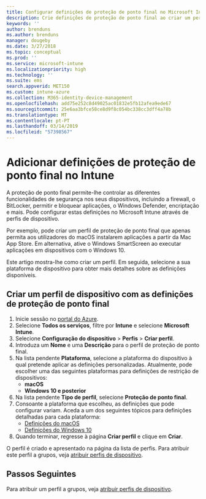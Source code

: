 ```yaml
---
title: Configurar definições de proteção de ponto final no Microsoft Intune – Azure | Microsoft Docs
description: Crie definições de proteção de ponto final ao criar um perfil de dispositivo com o Windows 10 ou macOS no Microsoft Intune.
keywords: ''
author: brenduns
ms.author: brenduns
manager: dougeby
ms.date: 3/27/2018
ms.topic: conceptual
ms.prod: ''
ms.service: microsoft-intune
ms.localizationpriority: high
ms.technology: ''
ms.suite: ems
search.appverid: MET150
ms.custom: intune-azure
ms.collection: M365-identity-device-management
ms.openlocfilehash: add75e252c8d49025ac01832e5fb12afea9ede67
ms.sourcegitcommit: 25e6aa3bfce58ce8d9f8c054bc338cc3dff4a78b
ms.translationtype: MT
ms.contentlocale: pt-PT
ms.lasthandoff: 03/14/2019
ms.locfileid: "57398567"
---
```

# <a name="add-endpoint-protection-settings-in-intune"></a>Adicionar definições de proteção de ponto final no Intune

A proteção de ponto final permite-lhe controlar as diferentes funcionalidades de segurança nos seus dispositivos, incluindo a firewall, o BitLocker, permitir e bloquear aplicações, o Windows Defender, encriptação e mais. Pode configurar estas definições no Microsoft Intune através de perfis de dispositivo.

Por exemplo, pode criar um perfil de proteção de ponto final que apenas permita aos utilizadores do macOS instalarem aplicações a partir da Mac App Store. Em alternativa, ative o Windows SmartScreen ao executar aplicações em dispositivos com o Windows 10.

Este artigo mostra-lhe como criar um perfil. Em seguida, selecione a sua plataforma de dispositivo para obter mais detalhes sobre as definições disponíveis.

## <a name="create-a-device-profile-containing-endpoint-protection-settings"></a>Criar um perfil de dispositivo com as definições de proteção de ponto final

1. Inicie sessão no [portal do Azure](https://portal.azure.com).
2. Selecione **Todos os serviços**, filtre por **Intune** e selecione **Microsoft Intune**.
3. Selecione **Configuração do dispositivo** > **Perfis** > **Criar perfil**.
4. Introduza um **Nome** e uma **Descrição** para o perfil de proteção de ponto final.
5. Na lista pendente **Plataforma**, selecione a plataforma do dispositivo à qual pretende aplicar as definições personalizadas. Atualmente, pode escolher uma das seguintes plataformas para definições de restrição de dispositivos:
   - **macOS**
   - **Windows 10 e posterior**
6. Na lista pendente **Tipo de perfil**, selecione **Proteção de ponto final**. 
7. Consoante a plataforma que escolheu, as definições que pode configurar variam. Aceda a um dos seguintes tópicos para definições detalhadas para cada plataforma:
   - [Definições do macOS](endpoint-protection-macos.md)
   - [Definições do Windows 10](endpoint-protection-windows-10.md)
8. Quando terminar, regresse à página **Criar perfil** e clique em **Criar**.

O perfil é criado e apresentado na página da lista de perfis. Para atribuir este perfil a grupos, veja [atribuir perfis de dispositivo](device-profile-assign.md).

## <a name="next-steps"></a>Passos Seguintes
Para atribuir um perfil a grupos, veja [atribuir perfis de dispositivo](device-profile-assign.md).
